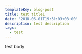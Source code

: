 ```yaml
---
templateKey: blog-post
title: test title1
date: '2018-06-01T19:30:03+03:00'
description: test description
tags:
  - test
---
```

test body
